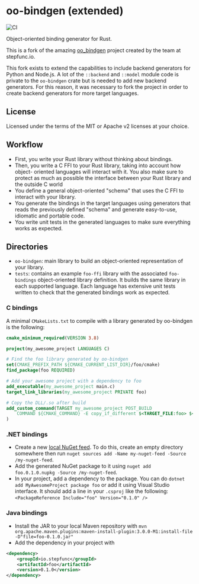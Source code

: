 # oo-bindgen (extended)

![CI](https://github.com/two-hundred/oo_bindgen_extended/workflows/CI/badge.svg)

Object-oriented binding generator for Rust.

This is a fork of the amazing [oo_bindgen](https://github.com/stepfunc/oo_bindgen) project created by the team at stepfunc.io.

This fork exists to extend the capabilities to include backend generators for Python and Node.js.
A lot of the `::backend` and `::model` module code is private to the `oo-bindgen` crate but is needed to add new backend generators. For this reason, it was necessary to fork the project in order to create backend generators for more target languages.


## License
Licensed under the terms of the MIT or Apache v2 licenses at your choice.

## Workflow

- First, you write your Rust library without thinking about bindings.
- Then, you write a C FFI to your Rust library, taking into account how object-
  oriented languages will interact with it. You also make sure to protect as
  much as possible the interface between your Rust library and the outside C
  world
- You define a general object-oriented "schema" that uses the C FFI to interact
  with your library.
- You generate the bindings in the target languages using generators that reads
  the previously defined "schema" and generate easy-to-use, idiomatic and
  portable code.
- You write unit tests in the generated languages to make sure everything works
  as expected.

## Directories

- `oo-bindgen`: main library to build an object-oriented representation of your
  library.
- `tests`: contains an example `foo-ffi` library with the associated
  `foo-bindings` object-oriented library definition. It builds the same library
  in each supported language. Each language has extensive unit tests written to
  check that the generated bindings work as expected.

### C bindings

A minimal `CMakeLists.txt` to compile with a library generated by oo-bindgen is
the following:

```cmake
cmake_minimum_required(VERSION 3.8)

project(my_awesome_project LANGUAGES C)

# Find the foo library generated by oo-bindgen
set(CMAKE_PREFIX_PATH ${CMAKE_CURRENT_LIST_DIR}/foo/cmake)
find_package(foo REQUIRED)

# Add your awesome project with a dependency to foo
add_executable(my_awesome_project main.c)
target_link_libraries(my_awesome_project PRIVATE foo)

# Copy the DLL/.so after build
add_custom_command(TARGET my_awesome_project POST_BUILD 
    COMMAND ${CMAKE_COMMAND} -E copy_if_different $<TARGET_FILE:foo> $<TARGET_FILE_DIR:my_awesome_project>
)
```

### .NET bindings

- Create a new [local NuGet feed](https://docs.microsoft.com/en-us/nuget/hosting-packages/local-feeds).
  To do this, create an empty directory somewhere then run `nuget sources add -Name my-nuget-feed -Source /my-nuget-feed`.
- Add the generated NuGet package to it using `nuget add foo.0.1.0.nupkg -Source /my-nuget-feed`.
- In your project, add a dependency to the package. You can do `dotnet add
  MyAwesomeProject package foo` or add it using Visual Studio interface. It
  should add a line in your `.csproj` like the following: `<PackageReference Include="foo" Version="0.1.0" />`

### Java bindings

- Install the JAR to your local Maven repository with
  `mvn org.apache.maven.plugins:maven-install-plugin:3.0.0-M1:install-file -D"file=foo-0.1.0.jar"`
- Add the dependency in your project with

```xml
<dependency>
    <groupId>io.stepfunc</groupId>
    <artifactId>foo</artifactId>
    <version>0.1.0</version>
</dependency>
```
